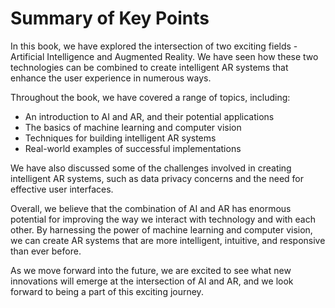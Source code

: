 Summary of Key Points
=================================

In this book, we have explored the intersection of two exciting fields - Artificial Intelligence and Augmented Reality. We have seen how these two technologies can be combined to create intelligent AR systems that enhance the user experience in numerous ways.

Throughout the book, we have covered a range of topics, including:

* An introduction to AI and AR, and their potential applications
* The basics of machine learning and computer vision
* Techniques for building intelligent AR systems
* Real-world examples of successful implementations

We have also discussed some of the challenges involved in creating intelligent AR systems, such as data privacy concerns and the need for effective user interfaces.

Overall, we believe that the combination of AI and AR has enormous potential for improving the way we interact with technology and with each other. By harnessing the power of machine learning and computer vision, we can create AR systems that are more intelligent, intuitive, and responsive than ever before.

As we move forward into the future, we are excited to see what new innovations will emerge at the intersection of AI and AR, and we look forward to being a part of this exciting journey.
